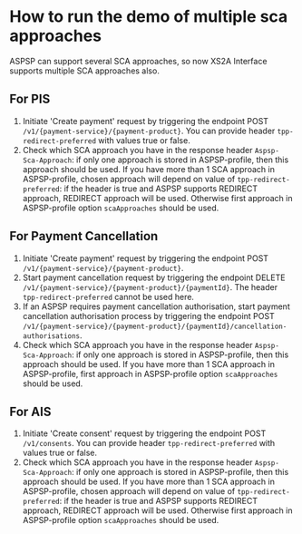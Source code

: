 # How to run the demo of multiple sca approaches
ASPSP can support several SCA approaches, so now XS2A Interface supports multiple SCA approaches also.

## For PIS 

1. Initiate 'Create payment' request by triggering the endpoint POST `/v1/{payment-service}/{payment-product}`. You can provide header
`tpp-redirect-preferred` with values true or false.
2. Check which SCA approach you have in the response header `Aspsp-Sca-Approach`: if only one approach is stored in ASPSP-profile, then this approach should be used.
If you have more than 1 SCA approach in ASPSP-profile, chosen approach will depend on value of `tpp-redirect-preferred`: if the header is true and ASPSP
supports REDIRECT approach, REDIRECT approach will be used. Otherwise first approach in ASPSP-profile option `scaApproaches` should be used.

## For Payment Cancellation

1. Initiate 'Create payment' request by triggering the endpoint POST `/v1/{payment-service}/{payment-product}`.
2. Start payment cancellation request by triggering the endpoint DELETE `/v1/{payment-service}/{payment-product}/{paymentId}`. The header `tpp-redirect-preferred` cannot be used here.
3. If an ASPSP requires payment cancellation authorisation, start payment cancellation authorisation process by triggering the endpoint POST `/v1/{payment-service}/{payment-product}/{paymentId}/cancellation-authorisations`.
2. Check which SCA approach you have in the response header `Aspsp-Sca-Approach`: if only one approach is stored in ASPSP-profile, then this approach should be used.
If you have more than 1 SCA approach in ASPSP-profile, first approach in ASPSP-profile option `scaApproaches` should be used.

## For AIS

1. Initiate 'Create consent' request by triggering the endpoint POST `/v1/consents`. You can provide header
`tpp-redirect-preferred` with values true or false.
2. Check which SCA approach you have in the response header `Aspsp-Sca-Approach`: if only one approach is stored in ASPSP-profile, then this approach should be used.
If you have more than 1 SCA approach in ASPSP-profile, chosen approach will depend on value of `tpp-redirect-preferred`: if the header is true and ASPSP
supports REDIRECT approach, REDIRECT approach will be used. Otherwise first approach in ASPSP-profile option `scaApproaches` should be used.
